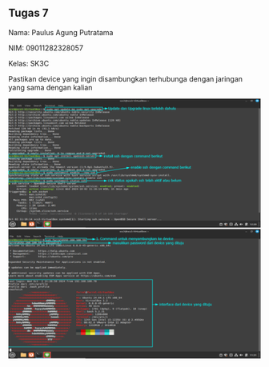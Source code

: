 ## Tugas 7

Nama: Paulus Agung Putratama

NIM: 09011282328057

Kelas: SK3C

Pastikan device yang ingin disambungkan terhubunga dengan jaringan yang sama dengan kalian

  <div>
  <img src="./Tugas7PNG/2.png"/>
  <div>
  <div>
  <img src="./Tugas7PNG/tugas71.png"/>
  <div>
